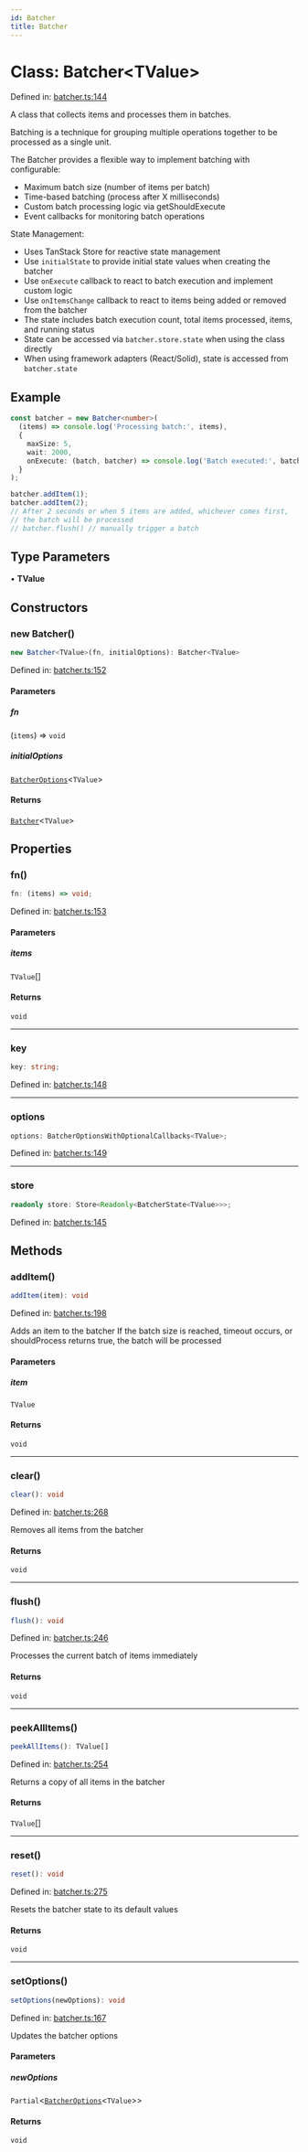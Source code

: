 ```yaml
---
id: Batcher
title: Batcher
---
```


<!-- DO NOT EDIT: this page is autogenerated from the type comments -->

# Class: Batcher\<TValue\>

Defined in: [batcher.ts:144](https://github.com/TanStack/pacer/blob/main/packages/pacer/src/batcher.ts#L144)

A class that collects items and processes them in batches.

Batching is a technique for grouping multiple operations together to be processed as a single unit.

The Batcher provides a flexible way to implement batching with configurable:
- Maximum batch size (number of items per batch)
- Time-based batching (process after X milliseconds)
- Custom batch processing logic via getShouldExecute
- Event callbacks for monitoring batch operations

State Management:
- Uses TanStack Store for reactive state management
- Use `initialState` to provide initial state values when creating the batcher
- Use `onExecute` callback to react to batch execution and implement custom logic
- Use `onItemsChange` callback to react to items being added or removed from the batcher
- The state includes batch execution count, total items processed, items, and running status
- State can be accessed via `batcher.store.state` when using the class directly
- When using framework adapters (React/Solid), state is accessed from `batcher.state`

## Example

```ts
const batcher = new Batcher<number>(
  (items) => console.log('Processing batch:', items),
  {
    maxSize: 5,
    wait: 2000,
    onExecute: (batch, batcher) => console.log('Batch executed:', batch)
  }
);

batcher.addItem(1);
batcher.addItem(2);
// After 2 seconds or when 5 items are added, whichever comes first,
// the batch will be processed
// batcher.flush() // manually trigger a batch
```

## Type Parameters

• **TValue**

## Constructors

### new Batcher()

```ts
new Batcher<TValue>(fn, initialOptions): Batcher<TValue>
```

Defined in: [batcher.ts:152](https://github.com/TanStack/pacer/blob/main/packages/pacer/src/batcher.ts#L152)

#### Parameters

##### fn

(`items`) => `void`

##### initialOptions

[`BatcherOptions`](../../interfaces/batcheroptions.md)\<`TValue`\>

#### Returns

[`Batcher`](../batcher.md)\<`TValue`\>

## Properties

### fn()

```ts
fn: (items) => void;
```

Defined in: [batcher.ts:153](https://github.com/TanStack/pacer/blob/main/packages/pacer/src/batcher.ts#L153)

#### Parameters

##### items

`TValue`[]

#### Returns

`void`

***

### key

```ts
key: string;
```

Defined in: [batcher.ts:148](https://github.com/TanStack/pacer/blob/main/packages/pacer/src/batcher.ts#L148)

***

### options

```ts
options: BatcherOptionsWithOptionalCallbacks<TValue>;
```

Defined in: [batcher.ts:149](https://github.com/TanStack/pacer/blob/main/packages/pacer/src/batcher.ts#L149)

***

### store

```ts
readonly store: Store<Readonly<BatcherState<TValue>>>;
```

Defined in: [batcher.ts:145](https://github.com/TanStack/pacer/blob/main/packages/pacer/src/batcher.ts#L145)

## Methods

### addItem()

```ts
addItem(item): void
```

Defined in: [batcher.ts:198](https://github.com/TanStack/pacer/blob/main/packages/pacer/src/batcher.ts#L198)

Adds an item to the batcher
If the batch size is reached, timeout occurs, or shouldProcess returns true, the batch will be processed

#### Parameters

##### item

`TValue`

#### Returns

`void`

***

### clear()

```ts
clear(): void
```

Defined in: [batcher.ts:268](https://github.com/TanStack/pacer/blob/main/packages/pacer/src/batcher.ts#L268)

Removes all items from the batcher

#### Returns

`void`

***

### flush()

```ts
flush(): void
```

Defined in: [batcher.ts:246](https://github.com/TanStack/pacer/blob/main/packages/pacer/src/batcher.ts#L246)

Processes the current batch of items immediately

#### Returns

`void`

***

### peekAllItems()

```ts
peekAllItems(): TValue[]
```

Defined in: [batcher.ts:254](https://github.com/TanStack/pacer/blob/main/packages/pacer/src/batcher.ts#L254)

Returns a copy of all items in the batcher

#### Returns

`TValue`[]

***

### reset()

```ts
reset(): void
```

Defined in: [batcher.ts:275](https://github.com/TanStack/pacer/blob/main/packages/pacer/src/batcher.ts#L275)

Resets the batcher state to its default values

#### Returns

`void`

***

### setOptions()

```ts
setOptions(newOptions): void
```

Defined in: [batcher.ts:167](https://github.com/TanStack/pacer/blob/main/packages/pacer/src/batcher.ts#L167)

Updates the batcher options

#### Parameters

##### newOptions

`Partial`\<[`BatcherOptions`](../../interfaces/batcheroptions.md)\<`TValue`\>\>

#### Returns

`void`
